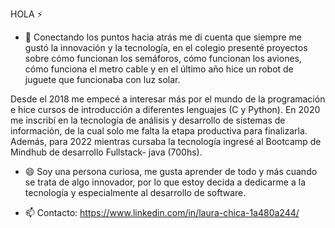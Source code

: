 
HOLA ⚡

- 🤔 Conectando los puntos hacia atrás me di cuenta que siempre me gustó la innovación y la tecnología, en el colegio presenté proyectos sobre cómo funcionan los semáforos, cómo funcionan los aviones, cómo funciona el metro cable y en el último año hice un robot de juguete que funcionaba con luz solar.

Desde el 2018 me empecé a interesar más por el mundo de la programación e hice cursos de introducción a diferentes lenguajes (C y Python). En 2020 me inscribí en la tecnología de análisis y desarrollo de sistemas de información, de la cual solo me falta la etapa productiva para finalizarla. Además, para 2022 mientras cursaba la tecnología ingresé al Bootcamp de Mindhub de desarrollo Fullstack- java (700hs).

- 😄 Soy una persona curiosa, me gusta aprender de todo y más cuando se trata de algo innovador, por lo que estoy decida a dedicarme a la tecnología y especialmente al desarrollo de software.

- 📫 Contacto: https://www.linkedin.com/in/laura-chica-1a480a244/

